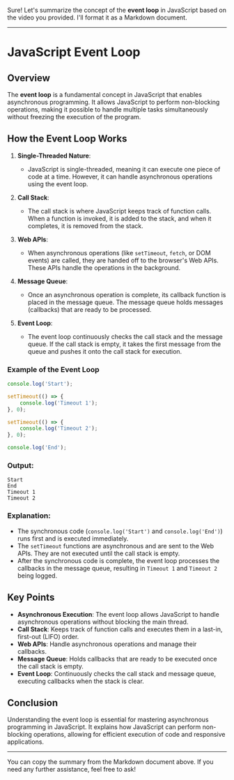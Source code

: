 Sure! Let's summarize the concept of the **event loop** in JavaScript based on the video you provided. I'll format it as a Markdown document.

---

# JavaScript Event Loop

## Overview

The **event loop** is a fundamental concept in JavaScript that enables asynchronous programming. It allows JavaScript to perform non-blocking operations, making it possible to handle multiple tasks simultaneously without freezing the execution of the program.

## How the Event Loop Works

1. **Single-Threaded Nature**:
   - JavaScript is single-threaded, meaning it can execute one piece of code at a time. However, it can handle asynchronous operations using the event loop.

2. **Call Stack**:
   - The call stack is where JavaScript keeps track of function calls. When a function is invoked, it is added to the stack, and when it completes, it is removed from the stack.

3. **Web APIs**:
   - When asynchronous operations (like `setTimeout`, `fetch`, or DOM events) are called, they are handed off to the browser's Web APIs. These APIs handle the operations in the background.

4. **Message Queue**:
   - Once an asynchronous operation is complete, its callback function is placed in the message queue. The message queue holds messages (callbacks) that are ready to be processed.

5. **Event Loop**:
   - The event loop continuously checks the call stack and the message queue. If the call stack is empty, it takes the first message from the queue and pushes it onto the call stack for execution.

### Example of the Event Loop

```javascript
console.log('Start');

setTimeout(() => {
    console.log('Timeout 1');
}, 0);

setTimeout(() => {
    console.log('Timeout 2');
}, 0);

console.log('End');
```

### Output:
```
Start
End
Timeout 1
Timeout 2
```

### Explanation:
- The synchronous code (`console.log('Start')` and `console.log('End')`) runs first and is executed immediately.
- The `setTimeout` functions are asynchronous and are sent to the Web APIs. They are not executed until the call stack is empty.
- After the synchronous code is complete, the event loop processes the callbacks in the message queue, resulting in `Timeout 1` and `Timeout 2` being logged.

## Key Points

- **Asynchronous Execution**: The event loop allows JavaScript to handle asynchronous operations without blocking the main thread.
- **Call Stack**: Keeps track of function calls and executes them in a last-in, first-out (LIFO) order.
- **Web APIs**: Handle asynchronous operations and manage their callbacks.
- **Message Queue**: Holds callbacks that are ready to be executed once the call stack is empty.
- **Event Loop**: Continuously checks the call stack and message queue, executing callbacks when the stack is clear.

## Conclusion

Understanding the event loop is essential for mastering asynchronous programming in JavaScript. It explains how JavaScript can perform non-blocking operations, allowing for efficient execution of code and responsive applications.

---

You can copy the summary from the Markdown document above. If you need any further assistance, feel free to ask!